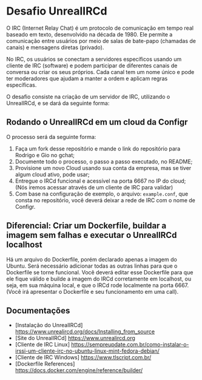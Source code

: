 # Desafio UnrealIRCd
O IRC (Internet Relay Chat) é um protocolo de comunicação em tempo real baseado em texto, desenvolvido na década de 1980. Ele permite a comunicação entre usuários por meio de salas de bate-papo (chamadas de canais) e mensagens diretas (privado).

No IRC, os usuários se conectam a servidores específicos usando um cliente de IRC (software) e podem participar de diferentes canais de conversa ou criar os seus próprios. Cada canal tem um nome único e pode ter moderadores que ajudam a manter a ordem e aplicam regras específicas.

O desafio consiste na criação de um servidor de IRC, utilizando o UnrealIRCd, e se dará da seguinte forma:

## Rodando o UnrealIRCd em um cloud da Configr

O processo será da seguinte forma:

1) Faça um fork desse repositório e mande o link do repositório para Rodrigo e Gio no gchat;
2) Documente todo o processo, o passo a passo executado, no README;
3) Provisione um novo Cloud usando sua conta da empresa, mas se tiver algum cloud ativo, pode usar;
4) Entregue o IRCd funcional e acessível na porta 6667 no IP do cloud; (Nós iremos acessar através de um cliente de IRC para validar)
5) Com base na configuração de exemplo, o arquivo: ```example.conf```, que consta no repositório, você deverá deixar a rede de IRC com o nome de Configr.

## Diferencial: Criar um  Dockerfile, buildar a imagem sem falhas e executar o UnrealIRCd localhost
Há um arquivo do Dockerfile, porém declarado apenas a imagem do Ubuntu. Será necessário adicionar todas as outras linhas para que o Dockerfile se torne funcional.
Você deverá editar esse Dockerfile para que ele fique válido e builde a imagem do IRCd corretamente em localhost, ou seja, em sua máquina local, e que o IRCd rode localmente na porta 6667. (Você irá apresentar o Dockerfile e seu funcionamento em uma call).

## Documentações
- [Instalação do UnrealIRCd] https://www.unrealircd.org/docs/Installing_from_source
- [Site do UnrealIRCd] https://www.unrealircd.org 
- [Cliente de IRC Linux] https://sempreupdate.com.br/como-instalar-o-irssi-um-cliente-irc-no-ubuntu-linux-mint-fedora-debian/
- [Cliente de IRC Windows] https://www.tlscript.com.br/
- [Dockerfile References] https://docs.docker.com/engine/reference/builder/